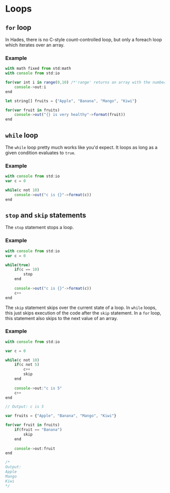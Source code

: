 # Loops

## `for` loop

In Hades, there is no C-style count-controlled loop, but only a foreach loop which iterates over an array.

### Example

```javascript
with math fixed from std:math
with console from std:io

for(var int i in range(0,10) /*'range' returns an array with the number 0 to 10*/)
    console->out:i
end

let string[] fruits = {"Apple", "Banana", "Mango", "Kiwi"}

for(var fruit in fruits)
    console->out("{} is very healthy"->format(fruit))
end
```

## `while` loop

The `while` loop pretty much works like you'd expect. It loops as long as a given condition evaluates to `true`.

### Example

```javascript
with console from std:io
var c = 0

while(c not 10)
    console->out("c is {}"->format(c))
end
```

## `stop` and `skip` statements

The `stop` statement stops a loop.

### Example

```javascript
with console from std:io
var c = 0

while(true)
    if(c == 10)
        stop
    end
    
    console->out("c is {}"->format(c))
    c++
end
```

The `skip` statement skips over the current state of a loop. In `while` loops, this just skips execution of the code after the `skip` statement. In a `for` loop, this statement also skips to the next value of an array.

### Example

```javascript
with console from std:io

var c = 0

while(c not 10)
    if(c not 5)
        c++
        skip
    end
    
    console->out:"c is 5"
    c++
end

// Output: c is 5 

var fruits = {"Apple", "Banana", "Mango", "Kiwi"}

for(var fruit in fruits)
    if(fruit == "Banana")
        skip
    end
    
    console->out:fruit
end

/*
Output:
Apple
Mango
Kiwi
*/
```




